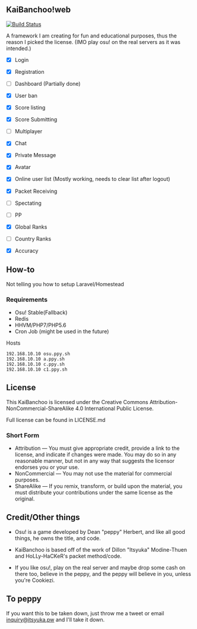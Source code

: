 ## KaiBanchoo!web

[![Build Status](https://travis-ci.org/Itsyuka/KaiBanchoo-Web.svg)](https://travis-ci.org/Itsyuka/KaiBanchoo-Web)

A framework I am creating for fun and educational purposes, thus the reason I picked the license. (IMO play osu! on the real servers as it was intended.)

- [x] Login
- [X] Registration
- [ ] Dashboard (Partially done)
- [x] User ban
- [X] Score listing
- [X] Score Submitting
- [ ] Multiplayer
- [X] Chat
- [X] Private Message
- [X] Avatar
- [X] Online user list (Mostly working, needs to clear list after logout)
- [X] Packet Receiving
- [ ] Spectating
- [ ] PP
- [X] Global Ranks
- [ ] Country Ranks
- [X] Accuracy


## How-to

Not telling you how to setup Laravel/Homestead

### Requirements

- Osu! Stable(Fallback)
- Redis
- HHVM/PHP7/PHP5.6
- Cron Job (might be used in the future)

Hosts
```
192.168.10.10 osu.ppy.sh
192.168.10.10 a.ppy.sh
192.168.10.10 c.ppy.sh
192.168.10.10 c1.ppy.sh
```

## License

This KaiBanchoo is licensed under the Creative Commons Attribution-NonCommercial-ShareAlike 4.0 International Public License.

Full license can be found in LICENSE.md

### Short Form

- Attribution — You must give appropriate credit, provide a link to the license, and indicate if changes were made. You may do so in any reasonable manner, but not in any way that suggests the licensor endorses you or your use.
- NonCommercial — You may not use the material for commercial purposes.
- ShareAlike — If you remix, transform, or build upon the material, you must distribute your contributions under the same license as the original.

## Credit/Other things

- Osu! is a game developed by Dean "peppy" Herbert, and like all good things, he owns the title, and code.

- KaiBanchoo is based off of the work of Dillon "Itsyuka" Modine-Thuen and HoLLy-HaCKeR's packet method/code.

- If you like osu!, play on the real server and maybe drop some cash on there too, believe in the peppy, and the peppy will believe in you, unless you're Cookiezi.

## To peppy

If you want this to be taken down, just throw me a tweet or email inquiry@itsyuka.pw and I'll take it down.
